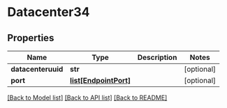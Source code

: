 # Datacenter34

## Properties
Name | Type | Description | Notes
------------ | ------------- | ------------- | -------------
**datacenteruuid** | **str** |  | [optional] 
**port** | [**list[EndpointPort]**](EndpointPort.md) |  | [optional] 

[[Back to Model list]](../README.md#documentation-for-models) [[Back to API list]](../README.md#documentation-for-api-endpoints) [[Back to README]](../README.md)


